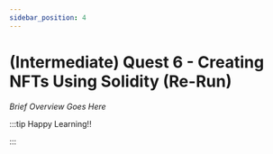 ```yaml
---
sidebar_position: 4
---
```


# (Intermediate) Quest 6 - Creating NFTs Using Solidity (Re-Run)

_Brief Overview Goes Here_

:::tip Happy Learning!!

<QuestButton text="Go To Quest" link="" />

:::
